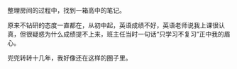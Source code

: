 整理房间的过程中，找到一箱高中的笔记。

原来不钻研的态度一直都在，从初中起，英语成绩不好，英语老师说我上课很认真，但很疑惑为什么成绩提不上来，班主任当时一句话“只学习不复习”正中我的眉心。

兜兜转转十几年，我好像还在这样的圈子里。



